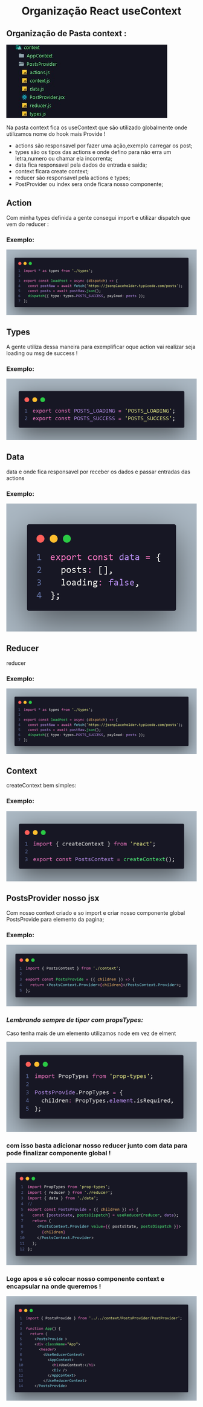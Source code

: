 <h1 align="center"> Organização React useContext </h1>

<h2> Organização de Pasta context :</h2>
<div>
  <img src="./img/postContext.jpg">

  <p>
  Na pasta context fica os useContext que são utilizado globalmente onde utilizamos nome do hook mais Provide ! </p>
<div>
    <ul>
    <li> actions são responsavel por fazer uma ação,exemplo carregar os post;
    <li> types são os tipos das actions e onde defino para não erra um letra,numero ou chamar ela incorrenta;
    <li> data fica responsavel pela dados de entrada e saida;
    <li> context ficara create context;
    <li> reducer são responsavel pela actions e types;
    <li> PostProvider ou index sera onde ficara nosso componente;
  </div>
</div>
<div>
     <h2> Action</h2>
           <p>
           Com minha types definida a gente consegui
           import e utilizar dispatch que vem do reducer :
           </p>
          <h3>Exemplo:</h3>
          <img src="./img/actons.1.png">
      <h2> Types </h2>
         <p>
          A gente utiliza dessa maneira para
          exemplificar oque action vai realizar
          seja loading ou msg de success !
          </p>
         <h3>Exemplo:</h3>
        <img src="./img/TYPES.1.png">
      <h2> Data </h2>
          <p>
          data e onde fica responsavel por
          receber os dados e passar entradas
          das actions
          </p>
          <h3>Exemplo:</h3>
         <img src="./img/data.1.png">
     <h2> Reducer </h2>
          <p>
           reducer
          </p>
           <h3>Exemplo:</h3>
           <img src="./img/actons.1.png">
     <h2> Context </h2>
          <p>createContext  bem simples:</p>
          <h3>Exemplo:</h3>
          <img src="./img/createContext.1.png">
     <h2> PostsProvider nosso jsx </h2>
          <p>
           Com nosso context criado e so import e criar nosso componente global PostsProvide para elemento da pagina;
          </p>
           <h3>Exemplo:</h3>
           <img src="./img/postsprovider.1.png">
           <h3>
           <em>Lembrando sempre de tipar com propsTypes: </em></h3>
           <p>Caso tenha mais de um elemento utilizamos node em vez de elment</p>
           <img src="./img/proptipagem.1.png">
           <h3>com isso basta adicionar nosso reducer junto com data para pode finalizar componente global !</h3>
           <img src="./img/postsprovide.2.png">
           <h3>
            Logo apos e só colocar nosso componente context e encapsular na onde queremos !
           </h3>
           <img src="./img/postsprovide.3.png">
</div>
